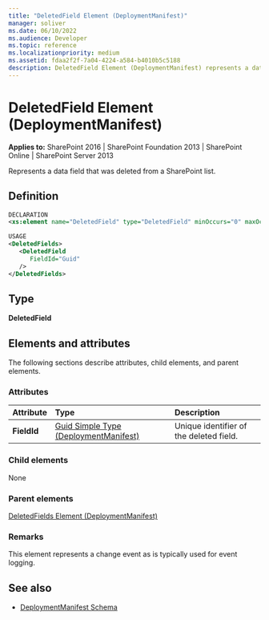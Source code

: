 ```yaml
---
title: "DeletedField Element (DeploymentManifest)"
manager: soliver
ms.date: 06/10/2022
ms.audience: Developer
ms.topic: reference
ms.localizationpriority: medium
ms.assetid: fdaa2f2f-7a04-4224-a584-b4010b5c5188
description: DeletedField Element (DeploymentManifest) represents a data field that was deleted from a SharePoint list.
---
```


# DeletedField Element (DeploymentManifest)

**Applies to:** SharePoint 2016 | SharePoint Foundation 2013 | SharePoint Online | SharePoint Server 2013

Represents a data field that was deleted from a SharePoint list.

## Definition

```XML
DECLARATION
<xs:element name="DeletedField" type="DeletedField" minOccurs="0" maxOccurs="unbounded" />

USAGE
<DeletedFields>
   <DeletedField
      FieldId="Guid"
   />
</DeletedFields>

```

## Type

**DeletedField**

## Elements and attributes

The following sections describe attributes, child elements, and parent elements.

### Attributes

|**Attribute**|**Type**|**Description**|
|:-----|:-----|:-----|
|**FieldId**  <br/> |[Guid Simple Type (DeploymentManifest)](guid-simple-type-deploymentmanifest.md) <br/> |Unique identifier of the deleted field.  <br/> |

### Child elements

None

### Parent elements

[DeletedFields Element (DeploymentManifest)](deletedfields-element-deploymentmanifest.md)

### Remarks

This element represents a change event as is typically used for event logging.

## See also

- [DeploymentManifest Schema](deploymentmanifest-schema.md)
